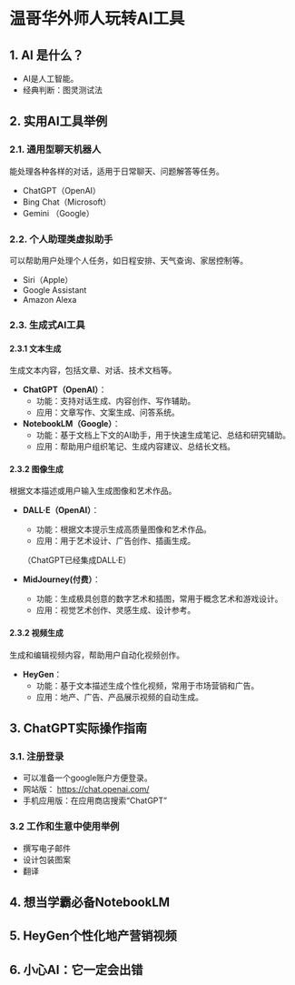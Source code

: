 # 温哥华外师人玩转AI工具

## 1. AI 是什么？
- AI是人工智能。
- 经典判断：图灵测试法

## 2. 实用AI工具举例
### 2.1. 通用型聊天机器人

能处理各种各样的对话，适用于日常聊天、问题解答等任务。

- ChatGPT（OpenAI）
- Bing Chat（Microsoft）
- Gemini （Google）

### 2.2. 个人助理类虚拟助手

可以帮助用户处理个人任务，如日程安排、天气查询、家居控制等。

- Siri（Apple）
- Google Assistant
- Amazon Alexa

### 2.3. 生成式AI工具

#### 2.3.1 文本生成

生成文本内容，包括文章、对话、技术文档等。

- **ChatGPT（OpenAI）**：
  - 功能：支持对话生成、内容创作、写作辅助。
  - 应用：文章写作、文案生成、问答系统。
- **NotebookLM（Google）**：
  - 功能：基于文档上下文的AI助手，用于快速生成笔记、总结和研究辅助。
  - 应用：帮助用户组织笔记、生成内容建议、总结长文档。
 
#### 2.3.2 图像生成

根据文本描述或用户输入生成图像和艺术作品。

- **DALL·E（OpenAI）**：
  - 功能：根据文本提示生成高质量图像和艺术作品。
  - 应用：用于艺术设计、广告创作、插画生成。
  
  （ChatGPT已经集成DALL·E）

- **MidJourney(付费）**：
  - 功能：生成极具创意的数字艺术和插图，常用于概念艺术和游戏设计。
  - 应用：视觉艺术创作、灵感生成、设计参考。

#### 2.3.2 视频生成

生成和编辑视频内容，帮助用户自动化视频创作。

- **HeyGen**：
  - 功能：基于文本描述生成个性化视频，常用于市场营销和广告。
  - 应用：地产、广告、产品展示视频的自动生成。

## 3. ChatGPT实际操作指南

### 3.1. 注册登录

- 可以准备一个google账户方便登录。
- 网站版： https://chat.openai.com/
- 手机应用版：在应用商店搜索“ChatGPT”
   
### 3.2 工作和生意中使用举例
- 撰写电子邮件
- 设计包装图案
- 翻译

## 4. 想当学霸必备NotebookLM

## 5. HeyGen个性化地产营销视频

## 6. 小心AI：它一定会出错
